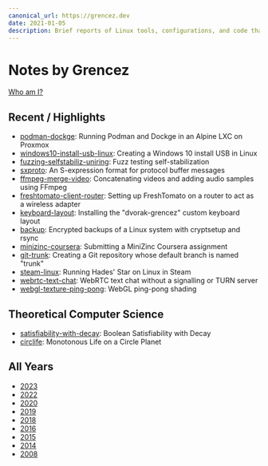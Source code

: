 ```yaml
---
canonical_url: https://grencez.dev
date: 2021-01-05
description: Brief reports of Linux tools, configurations, and code that worked for me at some point.
---
```


# Notes by Grencez

[Who am I?](about.md)

## Recent / Highlights

* [podman-dockge](2023/podman-dockge-20231126/index.md): Running Podman and Dockge in an Alpine LXC on Proxmox
* [windows10-install-usb-linux](2022/windows10-install-usb-linux-20220722.md): Creating a Windows 10 install USB in Linux
* [fuzzing-selfstabiliz-uniring](2022/fuzzing-selfstabiliz-uniring-20220426/index.md): Fuzz testing self-stabilization
* [sxproto](2022/sxproto-20220122/index.md): An S-expression format for protocol buffer messages
* [ffmpeg-merge-video](2020/ffmpeg-merge-video-20201122.md): Concatenating videos and adding audio samples using FFmpeg
* [freshtomato-client-router](2020/freshtomato-client-router-20201025.md): Setting up FreshTomato on a router to act as a wireless adapter
* [keyboard-layout](2020/keyboard-layout-20201022/index.md): Installing the "dvorak-grencez" custom keyboard layout
* [backup](2020/backup-20201018/index.md): Encrypted backups of a Linux system with cryptsetup and rsync
* [minizinc-coursera](2020/minizinc-coursera-20200927.md): Submitting a MiniZinc Coursera assignment
* [git-trunk](2020/git-trunk-20200914.md): Creating a Git repository whose default branch is named "trunk"
* [steam-linux](2020/steam-linux-20200906.md): Running Hades' Star on Linux in Steam
* [webrtc-text-chat](2020/webrtc-text-chat-20200614/index.md): WebRTC text chat without a signalling or TURN server
* [webgl-texture-ping-pong](2020/webgl-texture-ping-pong-20200607/index.md): WebGL ping-pong shading

## Theoretical Computer Science

* [satisfiability-with-decay](2020/satisfiability-with-decay-20200621.md): Boolean Satisfiability with Decay
* [circlife](2019/circlife-20190310/index.md): Monotonous Life on a Circle Planet

## All Years

* [2023](2023/index.md)
* [2022](2022/index.md)
* [2020](2020/index.md)
* [2019](2019/index.md)
* [2018](2018/index.md)
* [2016](2016/index.md)
* [2015](2015/index.md)
* [2014](2014/index.md)
* [2008](2008/index.md)

